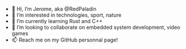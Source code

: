 - 👋 Hi, I’m Jerome, aka @RedPaladin
- 👀 I’m interested in technologies, sport, nature
- 🌱 I’m currently learning Rust and C++
- 💞️ I’m looking to collaborate on embedded system development, video games
- 📫 Reach me on my GitHub personnal page!

<!---
RedPaladin/RedPaladin is a ✨ special ✨ repository because its `README.md` (this file) appears on your GitHub profile.
You can click the Preview link to take a look at your changes.
--->
